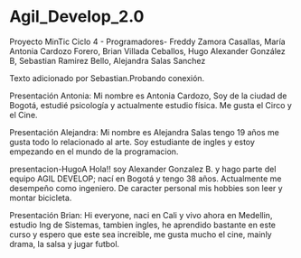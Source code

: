 # Agil_Develop_2.0
Proyecto MinTic Ciclo 4 - Programadores- Freddy Zamora Casallas, María Antonia Cardozo Forero, Brian Villada Ceballos, Hugo Alexander González B, Sebastian Ramirez Bello, Alejandra Salas Sanchez

Texto adicionado por Sebastian.Probando conexión.

Presentación Antonia:
Mi nombre es Antonia Cardozo, Soy de la ciudad de Bogotá, estudié psicología y actualmente estudio física. Me gusta el Circo y el Cine.

Presentación Alejandra:
Mi nombre es Alejandra Salas tengo 19 años me gusta todo lo relacionado al arte. Soy estudiante de ingles y estoy empezando en el mundo de la programacion.

presentacion-HugoA
Hola!! soy Alexander Gonzalez B. y hago parte del equipo AGIL DEVELOP; nací en Bogotá y tengo 38 años. Actualmente me desempeño como ingeniero. De caracter personal mis hobbies son leer y montar bicicleta.

Presentación Brian:
Hi everyone, naci en Cali y vivo ahora en Medellin, estudio Ing de Sistemas, tambien ingles, he aprendido bastante en este curso y espero que este sea increible, me gusta mucho el cine, mainly drama, la salsa y jugar futbol. 